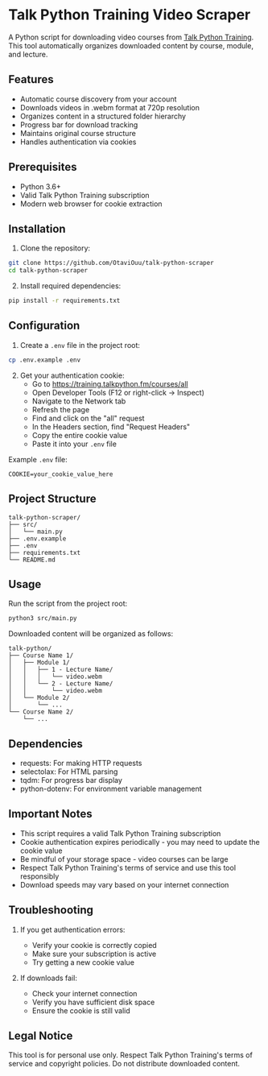 # Talk Python Training Video Scraper

A Python script for downloading video courses from [Talk Python Training](https://training.talkpython.fm). This tool automatically organizes downloaded content by course, module, and lecture.

## Features

- Automatic course discovery from your account
- Downloads videos in .webm format at 720p resolution
- Organizes content in a structured folder hierarchy
- Progress bar for download tracking
- Maintains original course structure
- Handles authentication via cookies

## Prerequisites

- Python 3.6+
- Valid Talk Python Training subscription
- Modern web browser for cookie extraction

## Installation

1. Clone the repository:
```bash
git clone https://github.com/OtaviOuu/talk-python-scraper
cd talk-python-scraper
```

2. Install required dependencies:
```bash
pip install -r requirements.txt
```

## Configuration

1. Create a `.env` file in the project root:
```bash
cp .env.example .env
```

2. Get your authentication cookie:
   - Go to https://training.talkpython.fm/courses/all
   - Open Developer Tools (F12 or right-click -> Inspect)
   - Navigate to the Network tab
   - Refresh the page
   - Find and click on the "all" request
   - In the Headers section, find "Request Headers"
   - Copy the entire cookie value
   - Paste it into your `.env` file

Example `.env` file:
```
COOKIE=your_cookie_value_here
```

## Project Structure

```
talk-python-scraper/
├── src/
│   └── main.py
├── .env.example
├── .env
├── requirements.txt
└── README.md
```

## Usage

Run the script from the project root:

```bash
python3 src/main.py
```

Downloaded content will be organized as follows:

```
talk-python/
├── Course Name 1/
│   ├── Module 1/
│   │   ├── 1 - Lecture Name/
│   │   │   └── video.webm
│   │   └── 2 - Lecture Name/
│   │       └── video.webm
│   └── Module 2/
│       └── ...
└── Course Name 2/
    └── ...
```

## Dependencies

- requests: For making HTTP requests
- selectolax: For HTML parsing
- tqdm: For progress bar display
- python-dotenv: For environment variable management

## Important Notes

- This script requires a valid Talk Python Training subscription
- Cookie authentication expires periodically - you may need to update the cookie value
- Be mindful of your storage space - video courses can be large
- Respect Talk Python Training's terms of service and use this tool responsibly
- Download speeds may vary based on your internet connection

## Troubleshooting

1. If you get authentication errors:
   - Verify your cookie is correctly copied
   - Make sure your subscription is active
   - Try getting a new cookie value

2. If downloads fail:
   - Check your internet connection
   - Verify you have sufficient disk space
   - Ensure the cookie is still valid

## Legal Notice

This tool is for personal use only. Respect Talk Python Training's terms of service and copyright policies. Do not distribute downloaded content.
